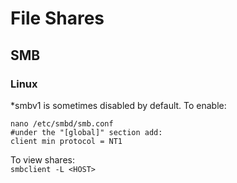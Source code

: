 # File Shares  


## SMB  

### Linux

*smbv1 is sometimes disabled by default.  To enable:
```
nano /etc/smbd/smb.conf  
#under the "[global]" section add:
client min protocol = NT1
```

To view shares:  
`smbclient -L <HOST>`  
